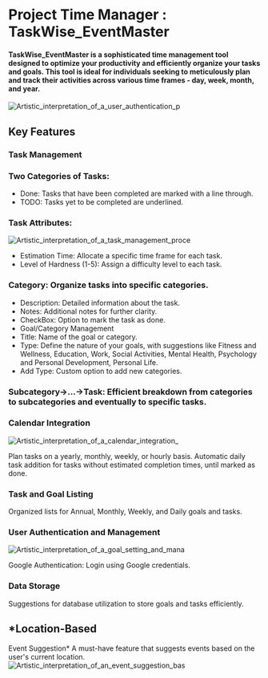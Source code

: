 #  Project Time Manager : TaskWise_EventMaster
####  TaskWise_EventMaster is a sophisticated time management tool designed to optimize your productivity and efficiently organize your tasks and goals. This tool is ideal for individuals seeking to meticulously plan and track their activities across various time frames - day, week, month, and year.
![Artistic_interpretation_of_a_user_authentication_p](https://github.com/BoyanPavlov/TaskWise_EventMaster/assets/57092133/174048cf-c5cd-4e56-9c71-c21c40dd6afa)

##  Key Features
###  Task Management
###  Two Categories of Tasks:
-  Done: Tasks that have been completed are marked with a line through.
-  TODO: Tasks yet to be completed are underlined.
###  Task Attributes:
![Artistic_interpretation_of_a_task_management_proce](https://github.com/BoyanPavlov/TaskWise_EventMaster/assets/57092133/b2f67c41-c124-4ef7-86e8-b943cc06256f)


-  Estimation Time: Allocate a specific time frame for each task.
-  Level of Hardness (1-5): Assign a difficulty level to each task.
###  Category: Organize tasks into specific categories.
-  Description: Detailed information about the task.
-  Notes: Additional notes for further clarity.
-  CheckBox: Option to mark the task as done.
-  Goal/Category Management
-  Title: Name of the goal or category.
-  Type: Define the nature of your goals, with suggestions like Fitness and Wellness, Education, Work, Social Activities, Mental Health, Psychology and Personal Development, Personal Life.
-  Add Type: Custom option to add new categories.
###  Subcategory->...->Task: Efficient breakdown from categories to subcategories and eventually to specific tasks.
###  Calendar Integration
![Artistic_interpretation_of_a_calendar_integration_](https://github.com/BoyanPavlov/TaskWise_EventMaster/assets/57092133/6ac49dfa-f0dd-4a90-8d57-3e9f214dd58f)

Plan tasks on a yearly, monthly, weekly, or hourly basis.
Automatic daily task addition for tasks without estimated completion times, until marked as done.
###  Task and Goal Listing
Organized lists for Annual, Monthly, Weekly, and Daily goals and tasks.

###  User Authentication and Management
![Artistic_interpretation_of_a_goal_setting_and_mana](https://github.com/BoyanPavlov/TaskWise_EventMaster/assets/57092133/ddc45c91-4e32-4a0c-86fd-d4f782e77d25)

Google Authentication: Login using Google credentials.
###  Data Storage
Suggestions for database utilization to store goals and tasks efficiently.
##  *Location-Based 
Event Suggestion*
A must-have feature that suggests events based on the user's current location.
![Artistic_interpretation_of_an_event_suggestion_bas](https://github.com/BoyanPavlov/TaskWise_EventMaster/assets/57092133/d78eb5fd-89e8-4423-8ee0-4e44d16ad359)



